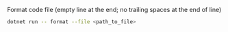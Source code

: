 Format code file (empty line at the end; no trailing spaces at the end of line)
```bash
dotnet run -- format --file <path_to_file>
```

